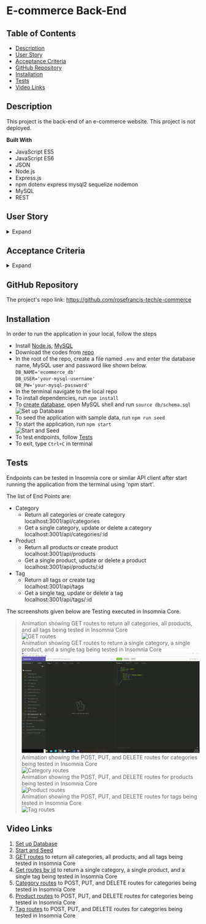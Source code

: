 # E-commerce Back-End

## Table of Contents
* [Description](#Description)
* [User Story](#User-Story)
* [Acceptance Criteria](#Acceptance-Criteria)
* [GitHub Repository](#GitHub-Repository)
* [Installation](#Installation)
* [Tests](#Tests)
* [Video Links](#Video-Links)


## Description 
This project is the back-end of an e-commerce website. This project is not deployed.

**Built With**
* JavaScript ES5  
* JavaScript ES6  
* JSON
* Node.js 
* Express.js 
* npm dotenv express mysql2 sequelize nodemon
* MySQL
* REST

## User Story

<details>
<summary>Expand</summary>  

    AS A manager at an internet retail company
    I WANT a back end for my e-commerce website that uses the latest technologies
    SO THAT my company can compete with other e-commerce companies
</details>

## Acceptance Criteria

<details>
<summary>Expand</summary>  

    GIVEN a functional Express.js API
    WHEN I add my database name, MySQL username, and MySQL password to an environment variable file
    THEN I am able to connect to a database using Sequelize
    WHEN I enter schema and seed commands
    THEN a development database is created and is seeded with test data
    WHEN I enter the command to invoke the application
    THEN my server is started and the Sequelize models are synced to the MySQL database
    WHEN I open API GET routes in Insomnia Core for categories, products, or tags
    THEN the data for each of these routes is displayed in a formatted JSON
    WHEN I test API POST, PUT, and DELETE routes in Insomnia Core
    THEN I am able to successfully create, update, and delete data in my database
</details>

## GitHub Repository
The project's repo link: https://github.com/rosefrancis-tech/e-commerce

## Installation
In order to run the application in your local, follow the steps
* Install [Node.js](https://nodejs.org/en/), [MySQL](https://dev.mysql.com/downloads/windows/installer/8.0.html)
* Download the codes from [repo](https://github.com/rosefrancis-tech/e-commerce)
* In the root of the repo, create a file named `.env` and enter the database name, MySQL user and password like shown below.  
`DB_NAME='ecommerce_db'`  
`DB_USER='your-mysql-username'`  
`DB_PW='your-mysql-password'`  
* In the terminal navigate to the local repo 
* To install dependencies, run `npm install`
* To [create database](https://drive.google.com/file/d/1Z5hmoqcAQ3qq2GC4aOYkCr6VuG4_HmWX/view?usp=sharing), open MySQL shell and run `source db/schema.sql`  
![Set up Database](/assets/images/setUpDatabase.gif)
* To seed the application with sample data, run `npm run seed`
* To start the application, run `npm start`  
![Start and Seed](/assets/images/Start-Seed.gif)
* To test endpoints, follow [Tests](#Tests)
* To exit, type `Ctrl+C` in terminal  

## Tests

Endpoints can be tested in Insomnia core or similar API client after start running the application from the terminal using 'npm start'.

The list of End Points are:
* Category
    * Return all categories or create category  
        localhost:3001/api/categories  
    * Get a single category, update or delete a category  
        localhost:3001/api/categories/:id
* Product
    * Return all products or create product  
        localhost:3001/api/products  
    * Get a single product, update or delete a product  
        localhost:3001/api/products/:id
* Tag
    * Return all tags or create tag  
        localhost:3001/api/tags  
    * Get a single tag, update or delete a tag  
        localhost:3001/api/tags/:id  

The screenshots given below are Testing executed in Insomnia Core.    
> Animation showing GET routes to return all categories, all products, and all tags being tested in Insomnia Core  
![GET routes](/assets/images/GET-all-models.gif)  
> Animation showing GET routes to return a single category, a single product, and a single tag being tested in Insomnia Core  
![Get routes by id](/assets/images/GET-by-id.gif)  
> Animation showing the POST, PUT, and DELETE routes for categories being tested in Insomnia Core  
![Category routes](/assets/images/POST-PUT-DELETE-category.gif)  
> Animation showing the POST, PUT, and DELETE routes for products being tested in Insomnia Core   
![Product routes](/assets/images/POST-PUT-DELETE-product.gif)  
> Animation showing the POST, PUT, and DELETE routes for tags being tested in Insomnia Core  
![Tag routes](/assets/images/POST-PUT-DELETE-tag.gif)  

## Video Links

1. [Set up Database](https://drive.google.com/file/d/1Z5hmoqcAQ3qq2GC4aOYkCr6VuG4_HmWX/view?usp=sharing)
2. [Start and Seed](https://drive.google.com/file/d/1xaby8Zm2IMsie3iGWI3rH932ihzES0lZ/view?usp=sharing)
3. [GET routes](https://drive.google.com/file/d/1ouur7fNtbI1g9ZchEe-SM9dd8CzSDStt/view?usp=sharing) to return all categories, all products, and all tags being tested in Insomnia Core
4. [Get routes by id](https://drive.google.com/file/d/1U52CSpug9DoC9stL12tKZPRByAF_khl5/view?usp=sharing) to return a single category, a single product, and a single tag being tested in Insomnia Core
5. [Category routes](https://drive.google.com/file/d/1UCELBBtd0VoF6D1huoPDUow1lESHldn7/view?usp=sharing) to POST, PUT, and DELETE routes for categories being tested in Insomnia Core
6. [Product routes](https://drive.google.com/file/d/1a0jU1GgFtHsHmkdgNm-mYXfNN1jMWJYm/view?usp=sharing) to POST, PUT, and DELETE routes for categories being tested in Insomnia Core
7. [Tag routes](https://drive.google.com/file/d/15FsipZ_IPN_uuiN2rOrhORqiE7YTqsVA/view?usp=sharing) to POST, PUT, and DELETE routes for categories being tested in Insomnia Core